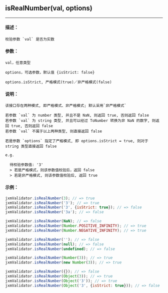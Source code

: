 
## isRealNumber(val, options)

----------

#### 描述：

    校验参数 `val` 是否为实数

#### 参数：

    val，任意类型

    options，可选参数，默认值 {isStrict: false}

    options.isStrict, 严格模式(true)／非严格模式(false)

#### 说明：

    该接口存在两种模式, 即严格模式、非严格模式; 默认采用`非严格模式`

    若参数 `val` 为 number 类型, 并且不是 NaN, 则返回 true, 否则返回 false
    若参数 `val` 为 string 类型, 并且可以经过 ToNumber 转换为非 NaN 的数字, 则返回 true, 否则返回 false
    若参数 `val` 不属于以上两种类型, 则直接返回 false

    若是参数 `options` 指定了严格模式, 即 options.isStrict = true, 则对于 string 类型直接返回 false

    e.g.

      待校验参数值: '3'
      > 若是严格模式，则该参数值校验后，返回 false
      > 若是非严格模式, 则该参数值校验后, 返回 true

#### 示例：

```javascript
jxmValidator.isRealNumber(3); // => true
jxmValidator.isRealNumber('3'); // => true
jxmValidator.isRealNumber('3', {isStrict: true}); // => false
jxmValidator.isRealNumber('3a'); // => false

jxmValidator.isRealNumber(NaN); // => false
jxmValidator.isRealNumber(Number.POSITIVE_INFINITY); // => true
jxmValidator.isRealNumber(Number.NEGATIVE_INFINITY); // => true

jxmValidator.isRealNumber(''); // => false
jxmValidator.isRealNumber(null); // => false
jxmValidator.isRealNumber(undefined); // => false

jxmValidator.isRealNumber(Number(3)); // => true
jxmValidator.isRealNumber(new Number(3)); // => true

jxmValidator.isRealNumber({}); // => false
jxmValidator.isRealNumber(Object(3)); // => true
jxmValidator.isRealNumber(Object('3')); // => true
jxmValidator.isRealNumber(Object('3', {isStrict: true})); // => false
```
